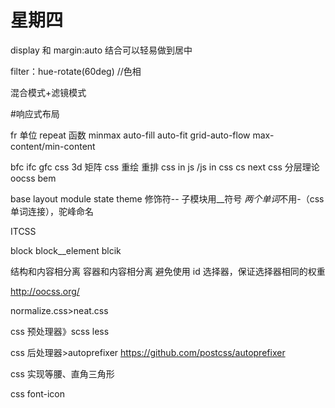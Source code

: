# 星期四

display 和 margin:auto 结合可以轻易做到居中

filter：hue-rotate(60deg) //色相

混合模式+滤镜模式

#响应式布局

fr 单位 repeat 函数 minmax auto-fill auto-fit grid-auto-flow max-content/min-content

bfc ifc gfc
css 3d 矩阵
css 重绘 重排
css in js /js in css
cs next
css 分层理论 oocss bem

base
layout
module
state
theme
修饰符-- 子模块用\_\_符号
*两个单词*不用-（css 单词连接），驼峰命名

ITCSS

block
block\_\_element
blcik

结构和内容相分离
容器和内容相分离
避免使用 id 选择器，保证选择器相同的权重

http://oocss.org/

normalize.css>neat.css

css 预处理器》scss less

css 后处理器>autoprefixer
https://github.com/postcss/autoprefixer

css 实现等腰、直角三角形

css font-icon
